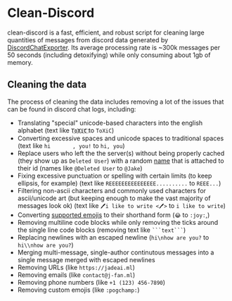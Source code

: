 # Clean-Discord
clean-discord is a fast, efficient, and robust script for cleaning large quantities of messages from discord data generated by [DiscordChatExporter](https://github.com/Tyrrrz/DiscordChatExporter). Its average processing rate is ~300k messages per 50 seconds (including detoxifying) while only consuming about 1gb of memory.

## Cleaning the data
The process of cleaning the data includes removing a lot of the issues that can be found in discord chat logs, including:
- Translating "special" unicode-based characters into the english alphabet (text like `T҉o҉X҉i҉C҉` to `ToXiC`)
- Converting excessive spaces and unicode spaces to traditional spaces (text like `hi  		, you!` to `hi, you`)
- Replace users who left the the server(s) without being properly cached (they show up as `Deleted User`) with a random [name](./src/names.txt) that is attached to their id (names like `@Deleted User` to `@Jake`)
- Fixing excessive punctuation or spelling with certain limits (to keep ellipsis, for example) (text like `REEEEEEEEEEEEEEE..........` to `REEE...`)
- Filtering non-ascii characters and commonly used characters for ascii/unicode art (but keeping enough to make the vast majority of messages look ok) (text like `🖊️i like to write <🖊️>` to `i like to write`)
- Converting [supported emojis](./src/emojis.json) to their shorthand form (`😂` to `:joy:`,)
- Removing multiline code blocks while only removing the ticks around the single line code blocks (removing text like <code>`</code><code>``text```</code>)
- Replacing newlines with an escaped newline (`hi\nhow are you?` to `hi\\nhow are you?`)
- Merging multi-message, single-author continutous messages into a single message merged with escaped newlines
- Removing URLs (like `https://jadeai.ml`)
- Removing emails (like `contact@j-fan.ml`)
- Removing phone numbers (like `+1 (123) 456-7890`)
- Removing custom emojis (like `:pogchamp:`)
